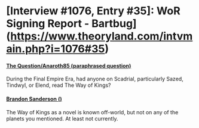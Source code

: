 # [Interview #1076, Entry #35]: WoR Signing Report - Bartbug](https://www.theoryland.com/intvmain.php?i=1076#35)

#### [The Question/Anaroth85 (paraphrased question)](http://www.17thshard.com/forum/topic/5853-san-francisco-wor-signing/page-3#entry106161)

During the Final Empire Era, had anyone on Scadrial, particularly Sazed, Tindwyl, or Elend, read The Way of Kings?

#### [Brandon Sanderson ()](http://www.17thshard.com/forum/topic/5853-san-francisco-wor-signing/page-3#entry106161)

The Way of Kings as a novel is known off-world, but not on any of the planets you mentioned. At least not currently.

